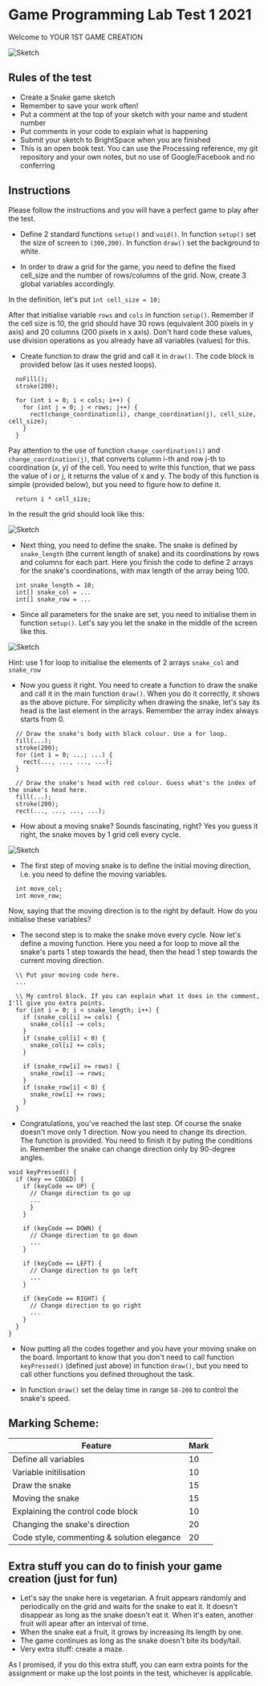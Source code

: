 # Game Programming Lab Test 1 2021

Welcome to YOUR 1ST GAME CREATION

![Sketch](images/labtest1_snake_game.png)

## Rules of the test
- Create a Snake game sketch
- Remember to save your work often!
- Put a comment at the top of your sketch with your name and student number
- Put comments in your code to explain what is happening
- Submit your sketch to BrightSpace when you are finished
- This is an open book test. You can use the Processing reference, my git repository and your own notes, but no use of Google/Facebook and no conferring


## Instructions
Please follow the instructions and you will have a perfect game to play after the test.

- Define 2 standard functions ```setup()``` and ```void()```. In function ```setup()``` set the size of screen to ```(300,200)```. In function ```draw()``` set the background to white.

- In order to draw a grid for the game, you need to define the fixed cell_size and the number of rows/columns of the grid. Now, create 3 global variables accordingly.

In the definition, let's put ```int cell_size = 10;``` 

After that initialise variable ```rows``` and ```cols``` in function ```setup()```. Remember if the cell size is 10, the grid should have 30 rows (equivalent 300 pixels in y axis) and 20 columns (200 pixels in x axis). Don't hard code these values, use division operations as you already have all variables (values) for this.

- Create function to draw the grid and call it in ```draw()```. The code block is provided below (as it uses nested loops).
```
  noFill();
  stroke(200);
  
  for (int i = 0; i < cols; i++) {
    for (int j = 0; j < rows; j++) {
      rect(change_coordination(i), change_coordination(j), cell_size, cell_size);
    }
  }
```

Pay attention to the use of function ```change_coordination(i)``` and ```change_coordination(j)```, that converts column i-th and row j-th to coordination (x, y) of the cell. You need to write this function, that we pass the value of i or j, it returns the value of x and y. The body of this function is simple (provided below), but you need to figure how to define it.
```
  return i * cell_size;
```

In the result the grid should look like this:

![Sketch](images/labtest1_board.png)

- Next thing, you need to define the snake. The snake is defined by ```snake_length``` (the current length of snake) and its coordinations by rows and columns for each part. Here you finish the code to define 2 arrays for the snake's coordinations, with max length of the array being 100.
```
  int snake_length = 10;
  int[] snake_col = ...
  int[] snake_row = ...
``` 

- Since all parameters for the snake are set, you need to initialise them in function ```setup()```. Let's say you let the snake in the middle of the screen like this.

![Sketch](images/labtest1_snake.png)

Hint: use 1 for loop to initialise the elements of 2 arrays ```snake_col``` and ```snake_row```

- Now you guess it right. You need to create a function to draw the snake and call it in the main function ```draw()```. When you do it correctly, it shows as the above picture. For simplicity when drawing the snake, let's say its head is the last element in the arrays. Remember the array index always starts from 0.
```
  // Draw the snake's body with black colour. Use a for loop.
  fill(...);
  stroke(200);
  for (int i = 0; ...; ...) {
    rect(..., ..., ..., ...);
  }
  
  // Draw the snake's head with red colour. Guess what's the index of the snake's head here.
  fill(...);
  stroke(200);
  rect(..., ..., ..., ...);
```

- How about a moving snake? Sounds fascinating, right? Yes you guess it right, the snake moves by 1 grid cell every cycle.

![Sketch](images/labtest1_snake_move.png)

- The first step of moving snake is to define the initial moving direction, i.e. you need to define the moving variables.
```
  int move_col;
  int move_row;
```
Now, saying that the moving direction is to the right by default. How do you initialise these variables?

- The second step is to make the snake move every cycle. Now let's define a moving function. Here you need a for loop to move all the snake's parts 1 step towards the head, then the head 1 step towards the current moving direction.
```
  \\ Put your moving code here.
  ...
  
  \\ My control block. If you can explain what it does in the comment, I'll give you extra points.
  for (int i = 0; i < snake_length; i++) {
    if (snake_col[i] >= cols) {
      snake_col[i] -= cols;
    }
    if (snake_col[i] < 0) {
      snake_col[i] += cols;
    }
    
    if (snake_row[i] >= rows) {
      snake_row[i] -= rows;
    }
    if (snake_row[i] < 0) {
      snake_row[i] += rows;
    }
  }
```

- Congratulations, you've reached the last step. Of course the snake doesn't move only 1 direction. Now you need to change its direction. The function is provided. You need to finish it by puting the conditions in. Remember the snake can change direction only by 90-degree angles.
```
void keyPressed() {
  if (key == CODED) {
    if (keyCode == UP) {
      // Change direction to go up
      ...
      }
    }
    
    if (keyCode == DOWN) {
      // Change direction to go down
      ...
    }
    
    if (keyCode == LEFT) {
      // Change direction to go left
      ...
    }
    
    if (keyCode == RIGHT) {
      // Change direction to go right
      ...
    }
  }
}
```

- Now putting all the codes together and you have your moving snake on the board. Important to know that you don't need to call function ```keyPressed()``` (defined just above) in function ```draw()```, but you need to call other functions you defined throughout the task. 

- In function ```draw()``` set the delay time in range ```50-200``` to control the snake's speed.


## Marking Scheme:

| Feature | Mark |
|---------|------|
| Define all variables | 10 |
| Variable initilisation | 10 |
| Draw the snake | 15 |
| Moving the snake | 15 |
| Explaining the control code block | 10 |
| Changing the snake's direction | 20 |
| Code style, commenting & solution elegance | 20 |

## Extra stuff you can do to finish your game creation (just for fun)

- Let's say the snake here is vegetarian. A fruit appears randomly and periodically on the grid and waits for the snake to eat it. It doesn't disappear as long as the snake doesn't eat it. When it's eaten, another fruit will apear after an interval of time.
- When the snake eat a fruit, it grows by increasing its length by one.
- The game continues as long as the snake doesn't bite its body/tail.
- Very extra stuff: create a maze.

As I promised, if you do this extra stuff, you can earn extra points for the assignment or make up the lost points in the test, whichever is applicable.

